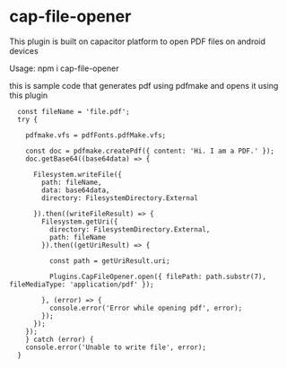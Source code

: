 # cap-file-opener
This plugin is built on capacitor platform to open PDF files on android devices

Usage:
npm i cap-file-opener


this is sample code that generates pdf using pdfmake and opens it using this plugin

      const fileName = 'file.pdf';
      try {

        pdfmake.vfs = pdfFonts.pdfMake.vfs;
    
        const doc = pdfmake.createPdf({ content: 'Hi. I am a PDF.' });
        doc.getBase64((base64data) => {

          Filesystem.writeFile({
            path: fileName,
            data: base64data,
            directory: FilesystemDirectory.External
           
          }).then((writeFileResult) => {
            Filesystem.getUri({
              directory: FilesystemDirectory.External,
              path: fileName
            }).then((getUriResult) => {
            
              const path = getUriResult.uri;
              
              Plugins.CapFileOpener.open({ filePath: path.substr(7), fileMediaType: 'application/pdf' });
   
            }, (error) => {
              console.error('Error while opening pdf', error);
            });
          });
        });
        } catch (error) {
        console.error('Unable to write file', error);
      }
